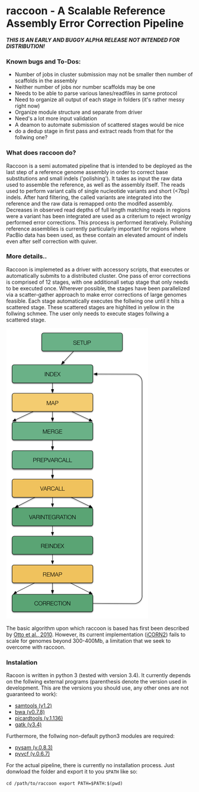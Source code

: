 # raccoon - A Scalable Reference Assembly Error Correction Pipeline

***THIS IS AN EARLY AND BUGGY ALPHA RELEASE NOT INTENDED FOR DISTRIBUTION!***


### Known bugs and To-Dos:
- Number of jobs in cluster submission may not be smaller then number of scaffolds in the assembly
- Neither number of jobs nor number scaffolds may be one
- Needs to be able to parse various lanes/readfiles in same protocol
- Need to organize all output of each stage in folders (it's rather messy right now)
- Organize module structure and separate from driver
- Need's a lot more input validation
- A deamon to automate submission of scattered stages would be nice
- do a dedup stage in first pass and extract reads from that for the follwing one?


### What does raccoon do?

Raccoon is a semi automated pipeline that is intended to be deployed as the last step of a reference genome assembly in order to correct base substitutions and small indels ('polishing'). It takes as input the raw data used to assemble the reference, as well as the assembly itself. The reads used to perform variant calls of single nucleotide variants and short (<7bp) indels. After hard filtering, the called variants are integrated into the reference and the raw data is remapped onto the modifed assembly. Decreases in observed read depths of full length matching reads in regions were a variant has been integrated are used as a criterium to reject wronlgy performed error corrections. This process is performed iteratively.
Polishing reference assemblies is currently particularly important for regions where PacBio data has been used, as these contain an elevated amount of indels even after self correction with quiver. 

### More details..

Raccoon is implemeted as a driver with accessory scripts, that executes or automatically submits to a distributed cluster. One pass of error corrections is comprised of 12 stages, with one additionall setup stage that only needs to be executed once. Wherever possible, the stages have been parallelized via a scatter-gather approach to make error corrections of large genomes feasible. Each stage automatically executes the follwing one until it hits a scattered stage. These scattered stages are highlited in yellow in the follwing schmee. The user only needs to execute stages follwing a scattered stage.

![alt tag](./pics/raccoon-scheme.png)


The basic algorithm upon which raccoon is based has first been described by [Otto et al., 2010](http://www.ncbi.nlm.nih.gov/pubmed/20562415). However, its current implementation ([iCORN2](http://icorn.sourceforge.net)) fails to scale for genomes beyond 300-400Mb, a limitation that we seek to overcome with raccoon.

### Instalation

Racoon is written in python 3 (tested with version 3.4). It currently depends on the follwing external programs (parenthesis denote the version used in development. This are the versions you should use, any other ones are not guaranteed to work):

- [samtools (v1.2)](http://www.htslib.org/download/)
- [bwa (v0.7.8)](http://sourceforge.net/projects/bio-bwa/files/)
- [picardtools (v.1.136)](http://broadinstitute.github.io/picard/)
- [gatk (v3.4)](https://www.broadinstitute.org/gatk/download/)

Furthermore, the follwing non-default python3 modules are required:

- [pysam (v.0.8.3)](https://pypi.python.org/pypi/pysam)
- [pyvcf (v.0.6.7)](https://pypi.python.org/pypi/PyVCF)

For the actual pipeline, there is currently no installation process. Just donwload the folder and export it to you `$PATH` like so:

`cd /path/to/raccoon
export PATH=$PATH:$(pwd)`


